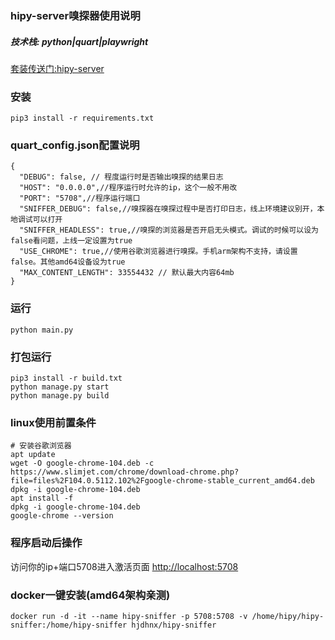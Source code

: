 ### hipy-server嗅探器使用说明
##### 技术栈:  python|quart|playwright

[套装传送门:hipy-server](https://github.com/hjdhnx/hipy-server/)  

### 安装
```shell
pip3 install -r requirements.txt
```

### quart_config.json配置说明
```text
{
  "DEBUG": false, // 程度运行时是否输出嗅探的结果日志
  "HOST": "0.0.0.0",//程序运行时允许的ip，这个一般不用改
  "PORT": "5708",//程序运行端口
  "SNIFFER_DEBUG": false,//嗅探器在嗅探过程中是否打印日志，线上环境建议别开，本地调试可以打开
  "SNIFFER_HEADLESS": true,//嗅探的浏览器是否开启无头模式。调试的时候可以设为false看问题，上线一定设置为true
  "USE_CHROME": true,//使用谷歌浏览器进行嗅探。手机arm架构不支持，请设置false。其他amd64设备设为true
  "MAX_CONTENT_LENGTH": 33554432 // 默认最大内容64mb
}
```

### 运行
```shell
python main.py
```

### 打包运行
```shell
pip3 install -r build.txt
python manage.py start
python manage.py build
```

### linux使用前置条件
```shell
# 安装谷歌浏览器
apt update
wget -O google-chrome-104.deb -c https://www.slimjet.com/chrome/download-chrome.php?file=files%2F104.0.5112.102%2Fgoogle-chrome-stable_current_amd64.deb
dpkg -i google-chrome-104.deb
apt install -f
dpkg -i google-chrome-104.deb
google-chrome --version
```

### 程序启动后操作

访问你的ip+端口5708进入激活页面 [http://localhost:5708](http://localhost:5708)

### docker一键安装(amd64架构亲测)
```shell
docker run -d -it --name hipy-sniffer -p 5708:5708 -v /home/hipy/hipy-sniffer:/home/hipy-sniffer hjdhnx/hipy-sniffer
```